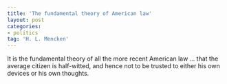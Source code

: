 ```yaml
---
title: 'The fundamental theory of American law'
layout: post
categories:
- politics
tag: 'H. L. Mencken'
---
```


It is the fundamental theory of all the more recent American law ... that the average citizen is half-witted, and hence not to be trusted to either his own devices or his own thoughts.